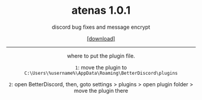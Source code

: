 # <div align="center">atenas 1.0.1</div>

<div align="center">discord bug fixes and message encrypt</div>

<div align="center">
  
[[download]](https://github.com/LuaAlbi/atenas/releases/download/atenas/Atenas.plugin.js)
  
---

where to put the plugin file.
  
`1`: move the plugin to `C:\Users\%username%\AppData\Roaming\BetterDiscord\plugins`
  
`2`: open BetterDiscord, then, goto settings > plugins > open plugin folder > move the plugin there

</div>
